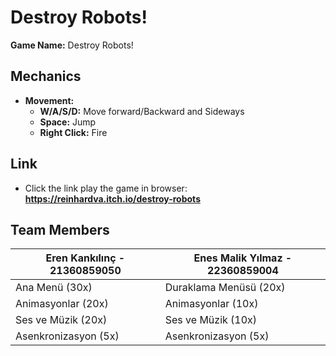 # Destroy Robots!

**Game Name:** Destroy Robots!  

## Mechanics

- **Movement:**
  - **W/A/S/D:**  Move forward/Backward and Sideways
  - **Space:** Jump
  - **Right Click:** Fire

## Link
  - Click the link play the game in browser:
  **https://reinhardva.itch.io/destroy-robots**

## Team Members
| Eren Kankılınç - 21360859050| Enes Malik Yılmaz - 22360859004|
| --------------------------- | ------------------------------ |
| Ana Menü (30x)              | Duraklama Menüsü (20x)         | 
| Animasyonlar (20x)          | Animasyonlar (10x)             |
| Ses ve Müzik (20x)          | Ses ve Müzik (10x)             |
| Asenkronizasyon (5x)        | Asenkronizasyon (5x)           |
